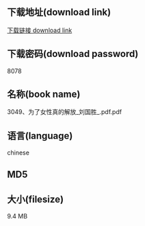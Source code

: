 ## 下载地址(download link)
[下载链接 download link](https://tutu365.netlify.app/?s=3049%E3%80%81%E4%B8%BA%E4%BA%86%E5%A5%B3%E6%80%A7%E7%9C%9F%E7%9A%84%E8%A7%A3%E6%94%BE_%E5%88%98%E5%9B%BD%E8%83%9C_.pdf)

## 下载密码(download password)
8078

## 名称(book name)
3049、为了女性真的解放_刘国胜_.pdf.pdf

## 语言(language)
chinese

## MD5


## 大小(filesize)
9.4 MB
